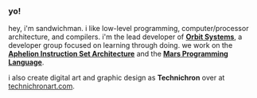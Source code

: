 ### yo!

hey, i'm sandwichman. i like low-level programming, computer/processor architecture, and compilers. i'm the lead developer of [**Orbit Systems**](https://github.com/orbit-systems), a developer group focused on learning through doing. we work on the [**Aphelion Instruction Set Architecture**](https://github.com/orbit-systems/aphelion) and the [**Mars Programming Language**](https://github.com/orbit-systems/mars).

i also create digital art and graphic design as **Technichron** over at [technichronart.com](https://www.technichronart.com/).

